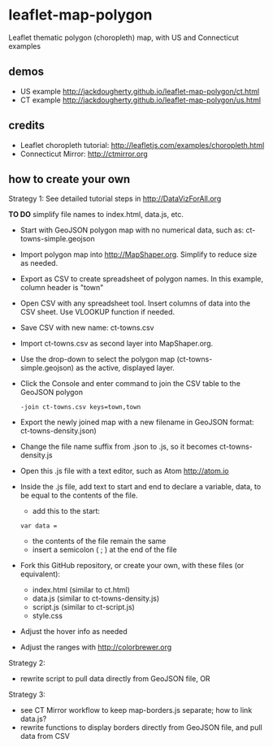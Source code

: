 # leaflet-map-polygon
Leaflet thematic polygon (choropleth) map, with US and Connecticut examples

## demos
- US example http://jackdougherty.github.io/leaflet-map-polygon/ct.html
- CT example http://jackdougherty.github.io/leaflet-map-polygon/us.html

## credits
- Leaflet choropleth tutorial: http://leafletjs.com/examples/choropleth.html
- Connecticut Mirror: http://ctmirror.org

## how to create your own

Strategy 1: See detailed tutorial steps in http://DataVizForAll.org

**TO DO** simplify file names to index.html, data.js, etc.

- Start with GeoJSON polygon map with no numerical data, such as: ct-towns-simple.geojson
- Import polygon map into http://MapShaper.org. Simplify to reduce size as needed.
- Export as CSV to create spreadsheet of polygon names. In this example, column header is "town"
- Open CSV with any spreadsheet tool. Insert columns of data into the CSV sheet. Use VLOOKUP function if needed.
- Save CSV with new name: ct-towns.csv
- Import ct-towns.csv as second layer into MapShaper.org.
- Use the drop-down to select the polygon map (ct-towns-simple.geojson) as the active, displayed layer.
- Click the Console and enter command to join the CSV table to the GeoJSON polygon
  ```
  -join ct-towns.csv keys=town,town
  ```
- Export the newly joined map with a new filename in GeoJSON format: ct-towns-density.json)
- Change the file name suffix from .json to .js, so it becomes ct-towns-density.js
- Open this .js file with a text editor, such as Atom http://atom.io
- Inside the .js file, add text to start and end to declare a variable, data, to be equal to the contents of the file.
  - add this to the start:
  ```
  var data =
  ```
  - the contents of the file remain the same
  - insert a semicolon ( ; ) at the end of the file

- Fork this GitHub repository, or create your own, with these files (or equivalent):
  - index.html (similar to ct.html)
  - data.js (similar to ct-towns-density.js)
  - script.js (similar to ct-script.js)
  - style.css

- Adjust the hover info as needed
- Adjust the ranges with http://colorbrewer.org

Strategy 2:
- rewrite script to pull data directly from GeoJSON file, OR


Strategy 3:

- see CT Mirror workflow to keep map-borders.js separate; how to link data.js?
- rewrite functions to display borders directly from GeoJSON file, and pull data from CSV
